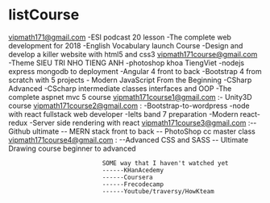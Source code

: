 # listCourse
vipmath171@gmail.com                      -ESl podcast 20 lesson
                                          -The complete web development for 2018
                                          -English Vocabulary launch Course
                                          -Design and develop a killer website with html5 and css3
vipmath171course@gmail.com               -Theme SIEU TRI NHO TIENG ANH
                                         -photoshop khoa TiengViet
                                         -nodejs express mongodb to deployment
                                         -Angular 4 front to back
                                         -Bootstrap 4 from scratch with 5 projects
                                         - Modern JavaScript From the Beginning
                                         -CSharp Advanced
                                         -CScharp intermediate classes interfaces and OOP
                                         -The complete aspnet mvc 5 course
vipmath171course1@gmail.com     :- Unity3D course
vipmath171course2@gmail.com : -Bootstrap-to-wordpress
                              -node with react fullstack web developer
                              -Ielts band 7 preparation
                              -Modern react-redux
                              -Server side rendering with react
vipmath171course3@gmail.com     :--Github ultimate
                                 -- MERN stack front to back 
                                 -- PhotoShop cc master class
vipmath171course4@gmail.com : --Advanced CSS and SASS
                              -- Ultimate Drawing course beginner to advanced
                              
                              
                              
                              SOME way that I haven't watched yet
                              ------KHanAcedemy
                              ------Coursera
                              ------Frecodecamp
                              ------Youtube/traversy/HowKteam

